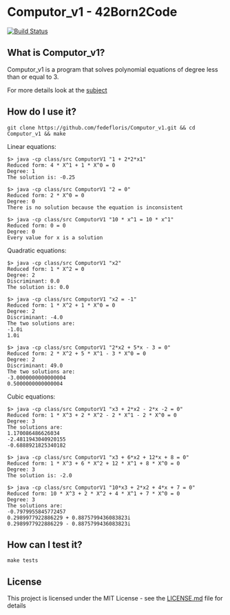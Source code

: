 # Computor_v1 - 42Born2Code
[![Build Status](https://travis-ci.com/fedefloris/Computor_v1.svg?token=dH8C3CpkpNBzxeKzZ8gb&branch=master)](https://travis-ci.com/fedefloris/Computor_v1)

## What is Computor_v1?
Computor_v1 is a program that solves polynomial equations of degree less than or equal to 3.

For more details look at the [subject](subject.pdf)

## How do I use it?
```console
git clone https://github.com/fedefloris/Computor_v1.git && cd Computor_v1 && make
```
Linear equations:
```console
$> java -cp class/src ComputorV1 "1 + 2*2*x1"
Reduced form: 4 * X^1 + 1 * X^0 = 0
Degree: 1
The solution is: -0.25
```
```console
$> java -cp class/src ComputorV1 "2 = 0"
Reduced form: 2 * X^0 = 0
Degree: 0
There is no solution because the equation is inconsistent
```
```console
$> java -cp class/src ComputorV1 "10 * x^1 = 10 * x^1"
Reduced form: 0 = 0
Degree: 0
Every value for x is a solution
```
Quadratic equations:
```console
$> java -cp class/src ComputorV1 "x2"
Reduced form: 1 * X^2 = 0
Degree: 2
Discriminant: 0.0
The solution is: 0.0
```
```console
$> java -cp class/src ComputorV1 "x2 = -1"
Reduced form: 1 * X^2 + 1 * X^0 = 0
Degree: 2
Discriminant: -4.0
The two solutions are:
-1.0i
1.0i
```
```console
$> java -cp class/src ComputorV1 "2*x2 + 5*x - 3 = 0"
Reduced form: 2 * X^2 + 5 * X^1 - 3 * X^0 = 0
Degree: 2
Discriminant: 49.0
The two solutions are:
-3.0000000000000004
0.5000000000000004
```
Cubic equations:
```console
$> java -cp class/src ComputorV1 "x3 + 2*x2 - 2*x -2 = 0"
Reduced form: 1 * X^3 + 2 * X^2 - 2 * X^1 - 2 * X^0 = 0
Degree: 3
The solutions are:
1.170086486626034
-2.4811943040920155
-0.6888921825340182
```
```console
$> java -cp class/src ComputorV1 "x3 + 6*x2 + 12*x + 8 = 0"
Reduced form: 1 * X^3 + 6 * X^2 + 12 * X^1 + 8 * X^0 = 0
Degree: 3
The solution is: -2.0
```
```console
$> java -cp class/src ComputorV1 "10*x3 + 2*x2 + 4*x + 7 = 0"
Reduced form: 10 * X^3 + 2 * X^2 + 4 * X^1 + 7 * X^0 = 0
Degree: 3
The solutions are:
-0.7979955845772457
0.2989977922886229 + 0.8875799436083823i
0.2989977922886229 - 0.8875799436083823i
```
## How can I test it?

```console
make tests
```

## License
This project is licensed under the MIT License - see the [LICENSE.md](LICENSE) file for details
